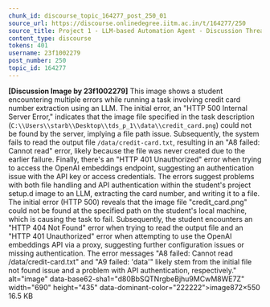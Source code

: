 ```yaml
---
chunk_id: discourse_topic_164277_post_250_01
source_url: https://discourse.onlinedegree.iitm.ac.in/t/164277/250
source_title: Project 1 - LLM-based Automation Agent - Discussion Thread [TDS Jan 2025]
content_type: discourse
tokens: 401
username: 23f1002279
post_number: 250
topic_id: 164277
---
```


**[Discussion Image by 23f1002279]** This image shows a student encountering multiple errors while running a task involving credit card number extraction using an LLM. The initial error, an "HTTP 500 Internal Server Error," indicates that the image file specified in the task description (`C:\\Users\\starb\\Desktop\\tds_p_1\\data\\credit_card.png`) could not be found by the server, implying a file path issue. Subsequently, the system fails to read the output file `/data/credit-card.txt`, resulting in an "A8 failed: Cannot read" error, likely because the file was never created due to the earlier failure. Finally, there's an "HTTP 401 Unauthorized" error when trying to access the OpenAI embeddings endpoint, suggesting an authentication issue with the API key or access credentials. The errors suggest problems with both file handling and API authentication within the student's project setup.d image to an LLM, extracting the card number, and writing it to a file. The initial error (HTTP 500) reveals that the image file "credit_card.png" could not be found at the specified path on the student's local machine, which is causing the task to fail. Subsequently, the student encounters an "HTTP 404 Not Found" error when trying to read the output file and an "HTTP 401 Unauthorized" error when attempting to use the OpenAI embeddings API via a proxy, suggesting further configuration issues or missing authentication. The error messages "A8 failed: Cannot read /data/credit-card.txt" and "A9 failed: 'data'" likely stem from the initial file not found issue and a problem with API authentication, respectively." alt="image" data-base62-sha1="d80BbSQTNrgbeBjhu9MCwM8WE7Z" width="690" height="435" data-dominant-color="222222">image872×550 16.5 KB
